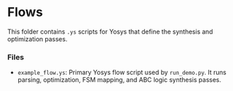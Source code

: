 # Flows

This folder contains `.ys` scripts for Yosys that define the synthesis and optimization passes.

### Files
- `example_flow.ys`: Primary Yosys flow script used by `run_demo.py`. It runs parsing, optimization, FSM mapping, and ABC logic synthesis passes.
